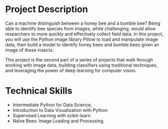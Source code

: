 # Project Description
Can a machine distinguish between a honey bee and a bumble bee? Being able to identify bee species from images, while challenging, would allow researchers to more quickly and effectively collect field data. In this project, you will use the Python image library Pillow to load and manipulate image data, then build a model to identify honey bees and bumble bees given an image of these insects.

This project is the second part of a series of projects that walk through working with image data, building classifiers using traditional techniques, and leveraging the power of deep learning for computer vision.

# Technical Skills
* Intermediate Python for Data Science, 
* Introduction to Data Visualization with Python 
* Supervised Learning with scikit-learn
* Naïve Bees: Image Loading and Processing.